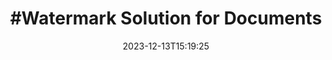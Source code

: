 ---
############################# Static ############################
layout: "family"
date:  2023-12-13T15:19:25
draft: false

############################# Head ############################
head_title: "#Watermark Solution | On Premise APIs and Free App - GroupDocs"
head_description: "#Add watermark to PDF, images and documents. Watermarking Solution for Microsoft Office, PDF, OpenDocument, Image File Formats and more."

############################# Header ############################
title: "#Watermark Solution for Documents"
description: | 
            "#Quickly apply & manipulate text and image based watermarks of your documents and images with smart search."
            "#Quickly apply & manipulate text and image based watermarks of your documents and images with smart search."
            "#Quickly apply & manipulate text and image based watermarks of your documents and images with smart search."

############################# Supported Platforms ###############################
supported_platforms:
  head_title: Choose your platform

  items:
    # items loop
    - link: "/watermark/net/"
      color: "blue"
      title: ".NET"
      description: "GroupDocs.Watermark for .NET"

    # items loop
    - link: "/watermark/java/"
      color: "red"
      title: "Java"
      description: "GroupDocs.Watermark for Java"

############################# Features ###############################
features:
  enable: true
  title: "GroupDocs.Watermark at a glance"
  description: "API to combine, split, swap, reorder or remove document pages, slides, and diagrams."

  items:
    # items loop
    - icon: "merge"
      title: "Merge multiple file formats"
      content: "Seamlessly combine multiple PDF and Office files into a single document, with support for a wide range of formats"

    # items loop
    - icon: "split"
      title: "Split large documents"
      content: "Split documents based on specific pages, ranges, or even extract individual pages"

    # items loop
    - icon: "structure"
      title: "Customize document structure"
      content: "Take control of your documents by rearranging pages, removing unwanted pages, or adding new ones"

    # items loop
    - icon: "preview"
      title: "Preview document pages"
      content: "Generate image representations of document pages to understand the content and structure better"

############################# Code Samples ###############################
code_samples:
  enable: true
  title: "Practical code showcase"
  description: "Some use cases of typical GroupDocs.Merger operations."

  items:
    # items loop
    - title: "Merging several files"
      content: "GroupDocs.Merger allows you to combine several files together into a single file. You can merge whole documents or particular pages from your documents."
      samples:
          # samples loop
          - language: "C#"
            color: "blue"
            content: |
                    <code class="language-csharp" data-lang="csharp">
                    <span style="display:flex"><span><span style="color:#888;font-style:italic">// Specify desired page numbers or page range to join</span></span></span>
                    <span style="display:flex"><span><span style="color:#000">PageJoinOptions joinOptions</span> = <span style="color:#00f">new</span> <span style="color:#000">PageJoinOptions</span> (<span style="color:#00f">1</span>, <span style="color:#00f">4</span>, <span style="color:#000">RangeMode.OddPages</span>);</span></span>
                    <span style="display:flex"><span></span></span>
                    <span style="display:flex"><span><span style="color:#888;font-style:italic">// Load the source DOCX file</span></span></span>
                    <span style="display:flex"><span><span style="color:#00f">using</span> (<span style="color:#000">Merger</span> <span style="color:#000">merger</span> = <span style="color:#00f">new</span> <span style="color:#000">Merger</span>(<span style="color:#5a2">@"c:\sample.docx"</span>))</span></span>
                    <span style="display:flex"><span>{</span></span>
                    <span style="display:flex"><span><span style="color:#888;font-style:italic">// Add another DOCX file to merge</span></span></span>
                    <span style="display:flex"><span><span style="color:#000">merger</span>.<span style="color:#000">Join</span>(<span style="color:#5a2">@"c:\sample2.docx"</span>, <span style="color:#000">joinOptions</span>);</span></span>
                    <span style="display:flex"><span></span></span>
                    <span style="display:flex"><span><span style="color:#888;font-style:italic">// Merge DOCX files and save result</span></span></span>
                    <span style="display:flex"><span><span style="color:#000">merger</span>.<span style="color:#000">Save</span>(<span style="color:#5a2">@"c:\result.docx"</span>);</span></span>
                    <span style="display:flex"><span>}</span></span>
                    </code>
          # samples loop
          - language: "Java"
            color: "red"
            content: |
                    <code class="language-csharp" data-lang="java">
                    <span style="display:flex"><span><span style="color:#888;font-style:italic">// Specify desired page numbers or page range to join</span></span></span>
                    <span style="display:flex"><span><span style="color:#000">PageJoinOptions joinOptions</span> = <span style="color:#00f">new</span> <span style="color:#000">PageJoinOptions</span> (<span style="color:#00f">1</span>, <span style="color:#00f">4</span>, <span style="color:#000">RangeMode.OddPages</span>);</span></span>
                    <span style="display:flex"><span></span></span>
                    <span style="display:flex"><span><span style="color:#888;font-style:italic">// Load the source DOCX file</span></span></span>
                    <span style="display:flex"><span><span style="color:#000">Merger</span> <span style="color:#000">merger</span> = <span style="color:#00f">new</span> <span style="color:#000">Merger</span>(<span style="color:#5a2">@"c:\sample.docx"</span>);</span></span>
                    <span style="display:flex"><span></span></span>
                    <span style="display:flex"><span><span style="color:#888;font-style:italic">// Add another DOCX file to merge</span></span></span>
                    <span style="display:flex"><span><span style="color:#000">merger</span>.<span style="color:#000">join</span>(<span style="color:#5a2">@"c:\sample2.docx"</span>, <span style="color:#000">joinOptions</span>);</span></span>
                    <span style="display:flex"><span></span></span>
                    <span style="display:flex"><span><span style="color:#888;font-style:italic">// Merge DOCX files and save result</span></span></span>
                    <span style="display:flex"><span><span style="color:#000">merger</span>.<span style="color:#000">save</span>(<span style="color:#5a2">@"c:\result.docx"</span>);</span></span>
                    </code>


############################# Supported Formats ###############################
formats:
  enable: true
  title: "60+ file formats supported"
  description: "GroupDocs.Merger supports operations with a wide range of document formats."


############################# Metrics ###############################
metrics:
  enable: true
  title: "In-depth metrics and statistical insights"
  description: "Dive into a detailed breakdown of our key figures, providing comprehensive metrics and statistical insights into our achievements, impact, and growth."

  items:
    # items loop
    - number: "60+"
      title: "Supported formats"
      content: "Each library supports processing more than 50 of most popular file and document formats."

    # items loop
    - number: "274k"
      title: "NuGet downloads"
      content: "GroupDocs.Merger for .NET has more than 274K downloads from the NuGet package manager."

    # items loop
    - number: "5.5k"
      title: "Maven downloads"
      content: "GroupDocs.Merger for Java has more than 5.5K downloads from our Maven repository."

    # items loop
    - number: "140+"
      title: "Happy customers"
      content: "Our libraries are used by both small individual developers as well as by leading companies all over the world."


############################# Customers ###############################
customers:
  enable: true
  title: "Our happy customers"
  description: "GroupDocs libraries are employed by globally renowned and distinguished brands across the world."

  items:
    # items loop
    - title: "BenQ Corporation"
      logo: "benq"
      
    # items loop
    - title: "Nasdaq Stock Market"
      logo: "nasdaq"
      
    # items loop
    - title: "AT&T Inc."
      logo: "att"
      
    # items loop
    - title: "Customer logo AstraZeneca"
      logo: "astrazeneca"
      
    # items loop
    - title: "Central Bank of Argentina"
      logo: "argentinacentralbank"
      
    # items loop
    - title: "Roche Holding AG"
      logo: "roche"
      
    # items loop
    - title: "Capita"
      logo: "capita"
      
    # items loop
    - title: "Axa S.A."
      logo: "axa"
      
    # items loop
    - title: "Instructure Inc."
      logo: "instructure"
      
    # items loop
    - title: "Wipro"
      logo: "wipro"


############################# Supported Platforms ###############################
supported_platforms:
  enable: true
  title: "Platform independence"
  description: "GroupDocs.Merger library supports the following operating systems and frameworks:"
  details_link_title: "Learn more"

  items:
    # items loop
    - title: ".NET"
      color: "blue"
      features_link: "https://docs.groupdocs.com/watermark/net/system-requirements/"
      features:
          # features loop
          - rows: "4"
            content: |
                    .NET Framework 4.6.2 or higher
                    .NET Core 2.0 or higher
                    .NET 6.0 or higher
                    Mono Framework 2.6.7 or higher
      
          # features loop
          - rows: "1"
            content: |
                    Windows, Linux, Mac OS
      
          # features loop
          - rows: "3"
            content: |
                    Microsoft Visual Studio
                    Xamarin (Android, iOS, Mac)
                    MonoDevelop
      
          # features loop
          - rows: "1"
            content: |
                    60+ file formats
      

    # items loop
    - title: "Java"
      color: "red"
      features_link: "https://docs.groupdocs.com/watermark/java/system-requirements/"
      features:
          # features loop
          - rows: "4"
            content: |
                    J2SE 8.0 or higher
      
          # features loop
          - rows: "1"
            content: |
                    Windows, Linux, Mac OS
      
          # features loop
          - rows: "3"
            content: |
                    IntelliJ IDEA
                    Eclipse
                    NetBeans
      
          # features loop
          - rows: "1"
            content: |
                    50+ file formats


############################# Actions ###############################
actions:
  enable: true
  title: "Ready to get started?"
  description: "Try GroupDocs.Watermark features for free on your platform"

  items:
    # items loop
    - title: ".NET"
      color: "blue"
      link: "/watermark/net/"

    # items loop
    - title: "Java"
      color: "red"
      link: "/watermark/java/"
     

############################# FAQ ###############################
faq:
  enable: true
  title: "Frequently asked questions"
  description: "Answers to most commonly asked questions."

  items:
    # items loop
    - question: "Does the GroupDocs.Merger library need any other third-party software to manipulate documents?"
      answer: "GroupDocs.Merger does not require any external software to be installed such as Adobe Acrobat, Microsoft Office, or any other."

    # items loop
    - question: "Can I try the GroupDocs.Merger library before purchasing it?"
      answer: "Yes, you can try GroupDocs.Merger without buying a license. Once installed without a license, the library works in trial mode. In this mode, trial badges are added to the resultant document, and it is trimmed to the first 3 pages. If you wish to test GroupDocs.Merger without the limitations of the trial version, you can also request a 30-day temporary license. For more details, see "

    # items loop
    - question: "What licenses do you have?"
      answer: "We offer several license types to fit the needs of particular developers or companies. License types depend on the number of developers, the number of developer site locations, and whether you need to deliver our SDK/API to your end customers. Alternatively, you can choose Metered licenses based on monthly usage of the product. Learn more at "


############################# Cloud Links ###############################
cloud_links:
  enable: true
  title: "GroupDocs.Merger low code APIs"
  description: "Accelerate documents merging in any type of application with our cloud-based REST API."

  items:
    # items loop
    - title: "GroupDocs.Merger Cloud for cURL"
      content: "Simple cURL commands for RESTful document merger Cloud API to merge and split documents."
      icon: "groupdocs_merger-for-curl"
      link: "https://products.groupdocs.cloud/merger/curl"

    # items loop
    - title: "GroupDocs.Merger Cloud for .NET"
      content: "Cloud SDK for Microsoft .NET to implement quick merge and split feature in .NET based applications."
      icon: "groupdocs_merger-for-net"
      link: "https://products.groupdocs.cloud/merger/net"

    # items loop
    - title: "GroupDocs.Merger Cloud for Java"
      content: "Combine multiple documents into one, split any document to multiple in your Java applications."
      icon: "groupdocs_merger-for-java"
      link: "https://products.groupdocs.cloud/merger/java"


############################# App links ###############################
app_links:
  enable: true
  title: "GroupDocs.Merger NoCode apps"
  description: "Online application allowing you to merge and split 170+ popular file formats in browser."

  items:
    # items loop
    - title: "GroupDocs.Merger Total"
      content: "Try our free online app to concatenate more than 30 types of files without leaving your favorite web browser."
      icon: "groupdocs_merger-app"
      link: "https://products.groupdocs.app/merger/total"

    # items loop
    - title: "GroupDocs.Merger DOCX"
      content: "Concatenate multiple DOCX files to generate a single document."
      icon: "groupdocs_words-app"
      link: "https://products.groupdocs.app/merger/docx"

    # items loop
    - title: "GroupDocs.Merger PDF"
      content: "Merge multiple PDF files to generate a single document directly from the web browser."
      icon: "groupdocs_pdf-app"
      link: "https://products.groupdocs.app/merger/pdf"


      


---